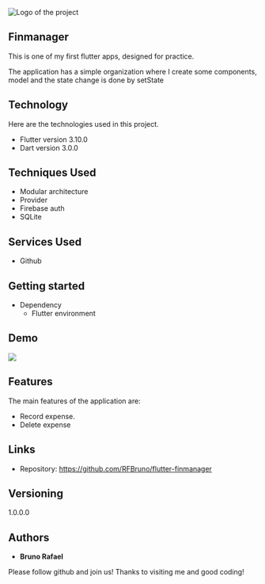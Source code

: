 
![Logo of the project](https://firebasestorage.googleapis.com/v0/b/portfolio-a7442.appspot.com/o/profile%20github%20images%2Fgithubcapa.png?alt=media&token=091ec4e2-aa66-4b89-a768-6c1a026a262e)


## Finmanager
This is one of my first flutter apps, designed for practice.

The application has a simple organization where I create some components, model and the state change is done by setState

## Technology 

Here are the technologies used in this project.

* Flutter version  3.10.0
* Dart version 3.0.0

## Techniques Used
* Modular architecture
* Provider
* Firebase auth
* SQLite


## Services Used

* Github

## Getting started

* Dependency
  - Flutter environment   

## Demo
![](https://github.com/RFBruno/flutter-finmanager/assets/42716180/66c0e5d4-f122-4abc-aeac-b20a43dce638)

## Features

The main features of the application are:
 - Record expense.
 - Delete expense
 


## Links
  - Repository: https://github.com/RFBruno/flutter-finmanager

  ## Versioning

  1.0.0.0


  ## Authors

  * **Bruno Rafael** 

  Please follow github and join us!
  Thanks to visiting me and good coding!
